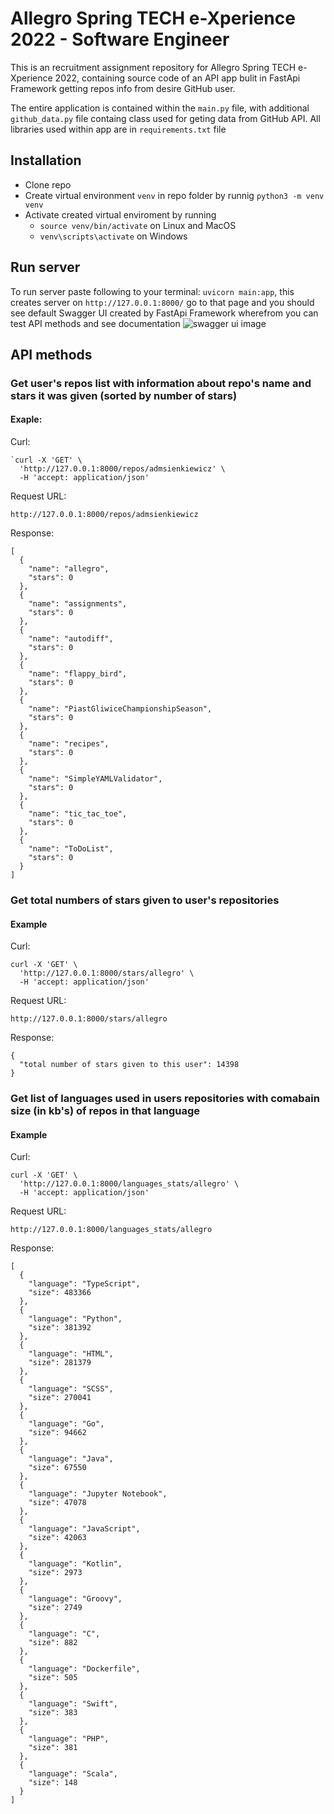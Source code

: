 # Allegro Spring TECH e-Xperience 2022 - Software Engineer

This is an recruitment assignment repository for Allegro Spring TECH e-Xperience 2022, containing source code of an API app bulit in FastApi Framework getting repos info from desire GitHub user.

The entire application is contained within the `main.py` file, with additional `github_data.py` file containg class used for geting data from GitHub API. All libraries used within app are in `requirements.txt` file

## Installation
* Clone repo
* Create virtual environment `venv` in repo folder by runnig `python3 -m venv venv`
* Activate created virtual enviroment by running 
  * `source venv/bin/activate` on Linux and MacOS
  * `venv\scripts\activate` on Windows

## Run server
To run server paste following to your terminal: `uvicorn main:app`, this creates server on `http://127.0.0.1:8000/` go to that page and you should see default Swagger UI created by FastApi Framework wherefrom you can test API methods and see documentation
![swagger ui image](https://i.ibb.co/HYwbyMB/Screenshot-from-2021-12-24-00-51-06.png)

## API methods
### Get user's repos list with information about repo's name and stars it was given (sorted by number of stars)
#### Exaple:

Curl:
```
`curl -X 'GET' \
  'http://127.0.0.1:8000/repos/admsienkiewicz' \
  -H 'accept: application/json'
```
Request URL:
```
http://127.0.0.1:8000/repos/admsienkiewicz
```
Response: 
```
[
  {
    "name": "allegro",
    "stars": 0
  },
  {
    "name": "assignments",
    "stars": 0
  },
  {
    "name": "autodiff",
    "stars": 0
  },
  {
    "name": "flappy_bird",
    "stars": 0
  },
  {
    "name": "PiastGliwiceChampionshipSeason",
    "stars": 0
  },
  {
    "name": "recipes",
    "stars": 0
  },
  {
    "name": "SimpleYAMLValidator",
    "stars": 0
  },
  {
    "name": "tic_tac_toe",
    "stars": 0
  },
  {
    "name": "ToDoList",
    "stars": 0
  }
]
```

### Get total numbers of stars given to user's repositories

#### Example

Curl: 
```
curl -X 'GET' \
  'http://127.0.0.1:8000/stars/allegro' \
  -H 'accept: application/json'
```
Request URL:
```
http://127.0.0.1:8000/stars/allegro
```
Response:
```
{
  "total number of stars given to this user": 14398
}
```
### Get list of languages used in users repositories with comabain size (in kb's) of repos in that language
#### Example

Curl:
```
curl -X 'GET' \
  'http://127.0.0.1:8000/languages_stats/allegro' \
  -H 'accept: application/json'
```
Request URL:
```
http://127.0.0.1:8000/languages_stats/allegro
```
Response:

```
[
  {
    "language": "TypeScript",
    "size": 483366
  },
  {
    "language": "Python",
    "size": 381392
  },
  {
    "language": "HTML",
    "size": 281379
  },
  {
    "language": "SCSS",
    "size": 270041
  },
  {
    "language": "Go",
    "size": 94662
  },
  {
    "language": "Java",
    "size": 67550
  },
  {
    "language": "Jupyter Notebook",
    "size": 47078
  },
  {
    "language": "JavaScript",
    "size": 42063
  },
  {
    "language": "Kotlin",
    "size": 2973
  },
  {
    "language": "Groovy",
    "size": 2749
  },
  {
    "language": "C",
    "size": 882
  },
  {
    "language": "Dockerfile",
    "size": 505
  },
  {
    "language": "Swift",
    "size": 383
  },
  {
    "language": "PHP",
    "size": 381
  },
  {
    "language": "Scala",
    "size": 148
  }
]
```

